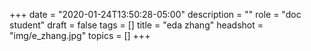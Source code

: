 +++
date = "2020-01-24T13:50:28-05:00"
description = ""
role = "doc student"
draft = false
tags = []
title = "eda zhang"
headshot = "img/e_zhang.jpg"
topics = []
+++
